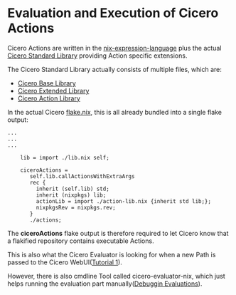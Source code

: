 # Evaluation and Execution of Cicero Actions

Cicero Actions are written in the [nix-expression-language](https://nixos.wiki/wiki/Nix_Expression_Language) plus the actual [Cicero Standard Library](https://github.com/input-output-hk/cicero/blob/main/lib.nix) providing Action specific extensions.

The Cicero Standard Library actually consists of multiple files, which are:
- [Cicero Base Library](https://github.com/input-output-hk/cicero/blob/main/lib.nix)
- [Cicero Extended Library](https://github.com/input-output-hk/cicero/blob/main/pkgs/cicero/evaluators/nix/lib.nix)
- [Cicero Action Library](https://github.com/input-output-hk/cicero/blob/main/action-lib.nix)

In the actual Cicero [flake.nix](https://github.com/input-output-hk/cicero/blob/main/flake.nix), this is all already bundled into a single flake output:
```
...
...
...

	lib = import ./lib.nix self;

    ciceroActions =
       self.lib.callActionsWithExtraArgs
       rec {
         inherit (self.lib) std;
         inherit (nixpkgs) lib;
         actionLib = import ./action-lib.nix {inherit std lib;};
         nixpkgsRev = nixpkgs.rev;
       }
       ./actions;
```

The **ciceroActions** flake output is therefore required to let Cicero know that a flakified repository contains executable Actions.

This is also what the Cicero Evaluator is looking for when a new Path is passed to the Cicero WebUI([Tutorial 1](./tutorial-1.md)).

However, there is also cmdline Tool called cicero-evaluator-nix, which just helps running the evaluation part manually([Debuggin Evaluations](./cicero-evaluator-nix.md)).
